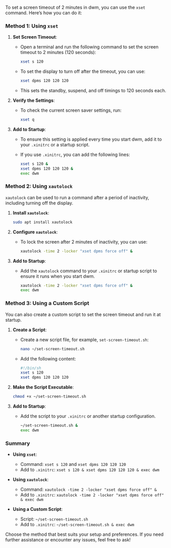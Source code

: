 To set a screen timeout of 2 minutes in dwm, you can use the `xset` command. Here’s how you can do it:

### Method 1: Using `xset`

1. **Set Screen Timeout**:
   - Open a terminal and run the following command to set the screen timeout to 2 minutes (120 seconds):
     ```sh
     xset s 120
     ```
   - To set the display to turn off after the timeout, you can use:
     ```sh
     xset dpms 120 120 120
     ```
   - This sets the standby, suspend, and off timings to 120 seconds each.

2. **Verify the Settings**:
   - To check the current screen saver settings, run:
     ```sh
     xset q
     ```

3. **Add to Startup**:
   - To ensure this setting is applied every time you start dwm, add it to your `.xinitrc` or a startup script.

   - If you use `.xinitrc`, you can add the following lines:
     ```sh
     xset s 120 &
     xset dpms 120 120 120 &
     exec dwm
     ```

### Method 2: Using `xautolock`

`xautolock` can be used to run a command after a period of inactivity, including turning off the display.

1. **Install `xautolock`**:
   ```sh
   sudo apt install xautolock
   ```

2. **Configure `xautolock`**:
   - To lock the screen after 2 minutes of inactivity, you can use:
     ```sh
     xautolock -time 2 -locker "xset dpms force off" &
     ```

3. **Add to Startup**:
   - Add the `xautolock` command to your `.xinitrc` or startup script to ensure it runs when you start dwm.
     ```sh
     xautolock -time 2 -locker "xset dpms force off" &
     exec dwm
     ```

### Method 3: Using a Custom Script

You can also create a custom script to set the screen timeout and run it at startup.

1. **Create a Script**:
   - Create a new script file, for example, `set-screen-timeout.sh`:
     ```sh
     nano ~/set-screen-timeout.sh
     ```

   - Add the following content:
     ```sh
     #!/bin/sh
     xset s 120
     xset dpms 120 120 120
     ```

2. **Make the Script Executable**:
   ```sh
   chmod +x ~/set-screen-timeout.sh
   ```

3. **Add to Startup**:
   - Add the script to your `.xinitrc` or another startup configuration.
     ```sh
     ~/set-screen-timeout.sh &
     exec dwm
     ```

### Summary

- **Using `xset`**:
  - Command: `xset s 120` and `xset dpms 120 120 120`
  - Add to `.xinitrc`: `xset s 120 & xset dpms 120 120 120 & exec dwm`

- **Using `xautolock`**:
  - Command: `xautolock -time 2 -locker "xset dpms force off" &`
  - Add to `.xinitrc`: `xautolock -time 2 -locker "xset dpms force off" & exec dwm`

- **Using a Custom Script**:
  - Script: `~/set-screen-timeout.sh`
  - Add to `.xinitrc`: `~/set-screen-timeout.sh & exec dwm`

Choose the method that best suits your setup and preferences. If you need further assistance or encounter any issues, feel free to ask!